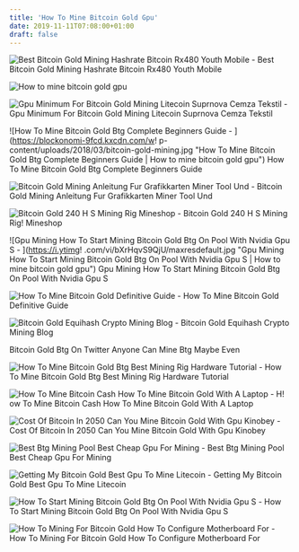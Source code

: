 ```yaml
---
title: 'How To Mine Bitcoin Gold Gpu'
date: 2019-11-11T07:08:00+01:00
draft: false
---
```


![Best Bitcoin Gold Mining Hashrate Bitcoin Rx480 Youth Mobile - ](https://i.ytimg.com/vi/01Ex7FelGic/maxresdefault.jpg "Best Bitcoin Gold Mining Hashrate Bitcoin Rx480 Youth Mobile | How to mine bitcoin gold gpu") Best Bitcoin Gold Mining Hashrate Bitcoin Rx480 Youth Mobile

![How to mine bitcoin gold gpu](https://i.pinimg.com/474x/1d/19/1a/1d191ac72b99e06dbdd248c6a7438317.jpg "How to mine bitcoin gold gpu") 

![Gpu Minimum For Bitcoin Gold Mining Litecoin Suprnova Cemza Tekstil - ](https://www.cryptocompare.com/media/1383035/1.png "Gpu Minimum For Bitcoin Gold Mining Litecoin Suprnova Cemza Tekstil | How to mine bitcoin gold gpu") Gpu Minimum For Bitcoin Gold Mining Litecoin Suprnova Cemza Tekstil

![How To Mine Bitcoin Gold Btg Complete Beginners Guide - ](https://blockonomi-9fcd.kxcdn.com/w!   p-content/uploads/2018/03/bitcoin-gold-mining.jpg "How To Mine Bitcoin Gold Btg Complete Beginners Guide | How to mine bitcoin gold gpu") How To Mine Bitcoin Gold Btg Complete Beginners Guide

![Bitcoin Gold Mining Anleitung Fur Grafikkarten Miner Tool Und - ](https://www.pc-magazin.de/bilder/118536730/800x480-c2/bitcoin-gold-mining-1.jpg "Bitcoin Gold Mining Anleitung Fur Grafikkarten Miner Tool Und | How to mine bitcoin gold gpu") Bitcoin Gold Mining Anleitung Fur Grafikkarten Miner Tool Und

![Bitcoin Gold 240 H S Mining Rig Mineshop - ](https://mineshop.eu/wp-content/uploads/2017/11/8xgpu-mining-rig-open-air-frame5-300x300.png "Bitcoin Gold 240 H S Mining Rig Mineshop | How to mine bitcoin gold gpu") Bitcoin Gold 240 H S Mining Rig! Mineshop

![Gpu Mining How To Start Mining Bitcoin Gold Btg On Pool With Nvidia Gpu S - ](https://i.ytimg!   .com/vi/bXrHqvS9QjU/maxresdefault.jpg "Gpu Mining How To Start Mining Bitcoin Gold Btg On Pool With Nvidia Gpu S | How to mine bitcoin gold gpu") Gpu Mining How To Start Mining Bitcoin Gold Btg On Pool With Nvidia Gpu S

![How To Mine Bitcoin Gold Definitive Guide - ](https://2miners.com/blog/wp-content/uploads/2018/06/image11-800x450.jpg "How To Mine Bitcoin Gold Definitive Guide | How to mine bitcoin gold gpu") How To Mine Bitcoin Gold Definitive Guide

![Bitcoin Gold Equihash Crypto Mining Blog - ](https://cryptomining-blog.com/wp-content/uploads/2017/10/bitcoingold.jpg "Bitcoin Gold Equihash Crypto Mining Blog | How to mine bitcoin gold gpu") Bitcoin Gold Equihash Crypto Mining Blog

Bitcoin Gold Btg On Twitter Anyone Can Mine Btg Maybe Even

![How To Mine Bitcoin Gold Btg Best Mining Rig Hardware Tutorial - ](https://i0.wp.com/1stminingrig.com/wp-content/uploads/2017/10/how-to-mine-bitcoin-gold-and-best-hardware-gpu-.jpg?resize=220%2C162 "How To Mine Bitcoin Gold Btg Best Mining Rig Hardware Tutorial | How to mine bitcoin gold gpu") How To Mine Bitcoin Gold Btg Best Mining Rig Hardware Tutorial

![How To Mine Bitcoin Cash How To Mine Bitcoin Gold With A Laptop - ](https://i.pinimg.com/474x/03/86/87/03868708a40bf9e397de29e1e0ea8c93.jpg "How To Mine Bitcoin Cash How T!   o Mine Bitcoin Gold With A Laptop | How to mine bitcoin gold gpu") H! ow To Mine Bitcoin Cash How To Mine Bitcoin Gold With A Laptop

![Cost Of Bitcoin In 2050 Can You Mine Bitcoin Gold With Gpu Kinobey - ](https://qph.fs.quoracdn.net/main-qimg-b64489053ba68e7519ad08cc542e5aff.webp "Cost Of Bitcoin In 2050 Can You Mine Bitcoin Gold With Gpu Kinobey | How to mine bitcoin gold gpu") Cost Of Bitcoin In 2050 Can You Mine Bitcoin Gold With Gpu Kinobey

![Best Btg Mining Pool Best Cheap Gpu For Mining - ](https://i.ytimg.com/vi/1kYmo2qineo/maxresdefault.jpg "Best Btg Mining Pool Best Cheap Gpu For Mining | How to mine bitcoin gold gpu") Best Btg Mining Pool Best Cheap Gpu For Mining

![Getting My Bitcoin Gold Best Gpu To Mine Litecoin - ](https://i.ytimg.com/vi/ChYQBsA06mU/maxresdefault.jpg "Getting My Bitcoin Gold Best Gpu To Mine Lite!   coin | How to mine bitcoin gold gpu") Getting My Bitcoin Gold Best Gpu To Mine Litecoin

![How To Start Mining Bitcoin Gold Btg On Pool With Nvidia Gpu S - ](https://i.ytimg.com/vi/d2nDJITUj-M/maxresdefault.jpg "How To Start Mining Bitcoin Gold Btg On Pool With Nvidia Gpu S | How to mine bitcoin gold gpu") How To Start Mining Bitcoin Gold Btg On Pool With Nvidia Gpu S

![How To Mining For Bitcoin Gold How To Configure Motherboard For - ](https://i1.wp.com/1stminingrig.com/wp-content/uploads/2017/03/Biostart-TB250-BTC-Ver.-6.x-Motherboard-Mining-1.jpg?resize\u003d600,374\u0026ssl\u003d1 "How To Mining For Bitcoin Gold How To Configure Motherboard For | How to mine bitcoin gold gpu") How To Mining For Bitcoin Gold How To Configure Motherboard For